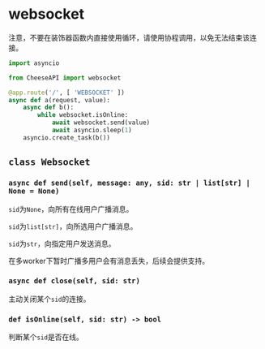 # **websocket**

注意，不要在装饰器函数内直接使用循环，请使用协程调用，以免无法结束该连接。

```python
import asyncio

from CheeseAPI import websocket

@app.route('/', [ 'WEBSOCKET' ])
async def a(request, value):
    async def b():
        while websocket.isOnline:
            await websocket.send(value)
            await asyncio.sleep(1)
    asyncio.create_task(b())
```

## **`class Websocket`**

### **`async def send(self, message: any, sid: str | list[str] | None = None)`**

`sid`为`None`，向所有在线用户广播消息。

`sid`为`list[str]`，向所选用户广播消息。

`sid`为`str`，向指定用户发送消息。

在多worker下暂时广播多用户会有消息丢失，后续会提供支持。

### **`async def close(self, sid: str)`**

主动关闭某个`sid`的连接。

### **`def isOnline(self, sid: str) -> bool`**

判断某个`sid`是否在线。
